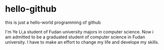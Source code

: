# hello-github
this is just a hello-world programming of github

I'm Ye Li,a student of Fudan university majors in computer science. Now
i am admitted to be a graduated student of computer science in Fudan university.
I have to make an effort to change my life and develope my skills.

